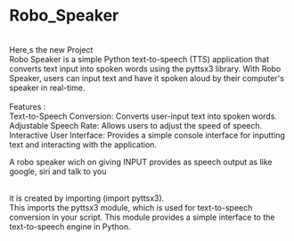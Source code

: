 # Robo_Speaker
<br>
Here,s the new Project 
<br>
Robo Speaker is a simple Python text-to-speech (TTS) application that converts text input into spoken words using the pyttsx3 library. With Robo Speaker, users can input text and have it spoken aloud by their computer's speaker in real-time.<br>
<br>
Features :<br>
Text-to-Speech Conversion: Converts user-input text into spoken words.<br>
Adjustable Speech Rate: Allows users to adjust the speed of speech.<br>
Interactive User Interface: Provides a simple console interface for inputting text and interacting with the application.<br>

A robo speaker wich on giving INPUT provides as speech output as like google, siri and talk to you<br>
<br>

it is created by importing (import pyttsx3).
<br>
This imports the pyttsx3 module, which is used for text-to-speech conversion in your script. This module provides a simple interface to the text-to-speech engine in Python.
